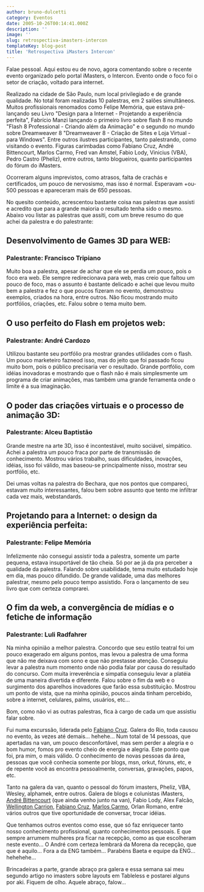 ```yaml
---
author: bruno-dulcetti
category: Eventos
date: 2005-10-26T00:14:41.000Z
description: ''
image: ''
slug: retrospectiva-imasters-intercon
templateKey: blog-post
title: 'Retrospectiva iMasters Intercon'
---
```


Falae pessoal. Aqui estou eu de novo, agora comentando sobre o recente evento organizado pelo portal iMasters, o Intercon. Evento onde o foco foi o setor de criação, voltado para internet.

Realizado na cidade de São Paulo, num local privilegiado e de grande qualidade. No total foram realizadas 10 palestras, em 2 salões simultâneos. Muitos profissionais renomados como Felipe Memória, que estava pré-lançando seu Livro "Design para a Internet - Projetando a experiência perfeita", Fabrício Manzi lançando o primeiro livro sobre flash 8 no mundo "Flash 8 Professional - Criando além da Animação" e o segundo no mundo sobre Dreamweaver 8 "Dreamweaver 8 - Criação de Sites e Loja Virtual - para Windows". Entre outros ilustres participantes, tanto palestrando, como visitando o evento. Figuras carimbadas como Fabiano Cruz, André Bittencourt, Marlos Carmo, Fred van Amstel, Fabio Lody, Vinicius (VBA), Pedro Castro (Pheliz), entre outros, tanto blogueiros, quanto participantes do fórum do iMasters.

Ocorreram alguns imprevistos, como atrasos, falta de crachás e certificados, um pouco de nervosismo, mas isso é normal. Esperavam +ou- 500 pessoas e apareceram mais de 650 pessoas.

No quesito conteúdo, acrescentou bastante coisa nas palestras que assisti e acredito que para a grande maioria o resultado tenha sido o mesmo. Abaixo vou listar as palestras que assiti, com um breve resumo do que achei da palestra e do palestrante:

## Desenvolvimento de Games 3D para WEB:

### Palestrante: Francisco Tripiano

Muito boa a palestra, apesar de achar que ele se perdia um pouco, pois o foco era web. Ele sempre redirecionava para web, mas creio que faltou um pouco de foco, mas o assunto é bastante delicado e achei que levou muito bem a palestra e fez o que poucos fizeram no evento, demonstrou exemplos, criados na hora, entre outros. Não ficou mostrando muito portfólios, criações, etc. Falou sobre o tema muito bem.

## O uso perfeito do Flash em projetos web:

### Palestrante: André Cardozo

Utilizou bastante seu portfólio pra mostrar grandes utilidades com o flash. Um pouco marketeiro fazneod isso, mas do jeito que foi passado ficou muito bom, pois o público precisaria ver o resultado. Grande portfólio, com idéias inovadoras e mostrando que o flash não é mais simplesmente um programa de criar animações, mas também uma grande ferramenta onde o limite é a sua imaginação.

## O poder das criações virtuais e o processo de animação 3D:

### Palestrante: Alceu Baptistão

Grande mestre na arte 3D, isso é incontestável, muito sociável, simpático. Achei a palestra um pouco fraca por parte de transmissão de conhecimento. Mostrou vários trabalho, suas dificuldades, inovações, idéias, isso foi válido, mas baseou-se principalmente nisso, mostrar seu portfólio, etc.

Dei umas voltas na palestra do Bechara, que nos pontos que compareci, estavam muito interessantes, falou bem sobre assunto que tento me infiltrar cada vez mais, webstandards.

## Projetando para a Internet: o design da experiência perfeita:

### Palestrante: Felipe Memória

Infelizmente não consegui assistir toda a palestra, somente um parte pequena, estava insuportável de tão cheia. Só por ae já da pra perceber a qualidade da palestra. Falando sobre usabilidade, tema muito estudado hoje em dia, mas pouco difundido. De grande validade, uma das melhores palestrar, mesmo pelo pouco tempo assistido. Fora o lançamento de seu livro que com certeza comprarei.

## O fim da web, a convergência de mídias e o fetiche de informação

### Palestrante: Luli Radfahrer

Na minha opinião a melhor palestra. Concordo que seu estilo teatral foi um pouco exagerado em alguns pontos, mas levou a palestra de uma forma que não me deixava com sono e que não prestasse atenção. Conseguiu levar a palestra num momento onde não podia falar por causa do resultado do concurso. Com muita irreverência e simpatia conseguiu levar a platéia de uma maneira divertida e diferente. Falou sobre o fim da web e o surgimento dos aparelhos inovadores que farão essa substituição. Mostrou um ponto de vista, que na minha opinião, poucos ainda tinham percebido, sobre a internet, celulares, palms, usuários, etc...

Bom, como não vi as outras palestras, fica à cargo de cada um que assistiu falar sobre.

Fui numa excurssão, liderada pelo [Fabiano Cruz](http://www.fabianocruz.com 'Visitar Blog do Fabiano '). Galera do Rio, toda causou no evento, às vezes até demais... hehehe... Num total de 14 pessoas, que apertadas na van, um pouco desconfortável, mas sem perder a alegria e o bom humor, fomos pro evento cheio de energia e alegria. Este ponto que foi, pra mim, o mais válido. O conhecimento de novas pessoas da área, pessoas que você conhecia somente por blogs, msn, orkut, fóruns, etc, e de repente você as encontra pessoalmente, conversas, gravações, papos, etc.

Tanto na galera da van, quanto o pessoal do fórum imasters, Pheliz, VBA, Wesley, alphamek, entre outros. Galera de blogs e colunistas iMasters, [André Bittencourt](http://www.andrebittencourt.com.br 'Visitar Site do André ') (que ainda venho junto na van), Fabio Lody, Alex Falcão, [Wellington Carrion](http://www.wellington.art.br/ 'Visitar Site do Wellington '), [Fabiano Cruz](http://www.fabianocruz.com 'Visitar Blog do Fabiano '), [Marlos Carmo](http://www.marloscarmo.com/ 'Visitar Site do Marlos '), Orlan Romano, entre vários outros que tive oportunidade de conversar, trocar idéias.

Que tenhamos outros eventos como esse, que só faz enriquecer tanto nosso conhecimento profissional, quanto conhecimentos pessoais. E que sempre arrumem mulheres pra ficar na recepção, como as que escolheram neste evento... O André com certeza lembrará da Morena da recepção, que que é aquilo... Fora a da ENG também... Parabéns Baeta e equipe da ENG... hehehehe...

Brincadeiras a parte, grande abraço pra galera e essa semana sai meu segundo artigo no imasters sobre layouts em Tableless e postarei alguns por aki. Fiquem de olho. Aquele abraço, falow...
